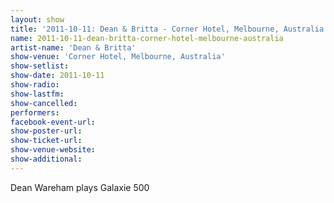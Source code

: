 ```yaml
---
layout: show
title: '2011-10-11: Dean & Britta - Corner Hotel, Melbourne, Australia'
name: 2011-10-11-dean-britta-corner-hotel-melbourne-australia
artist-name: 'Dean & Britta'
show-venue: 'Corner Hotel, Melbourne, Australia'
show-setlist: 
show-date: 2011-10-11
show-radio: 
show-lastfm: 
show-cancelled: 
performers: 
facebook-event-url: 
show-poster-url: 
show-ticket-url: 
show-venue-website: 
show-additional: 
---
```


Dean Wareham plays Galaxie 500